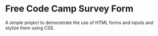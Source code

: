 # Free Code Camp Survey Form

A simple project to demonstrate the use of HTML forms and inputs and stylize them using CSS.
